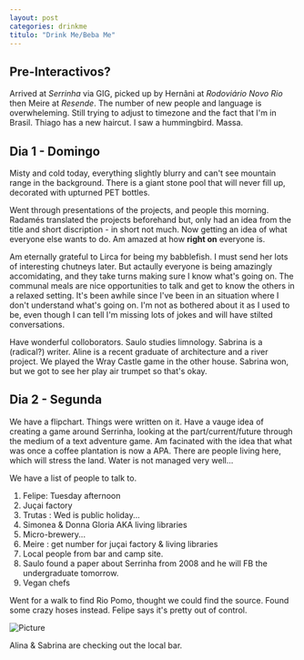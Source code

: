 ```yaml
---
layout: post
categories: drinkme
titulo: "Drink Me/Beba Me"
---
```


## Pre-Interactivos?
Arrived at <em>Serrinha</em> via GIG, picked up by Hernâni at <em>Rodoviário Novo Rio</em> then Meire at <em>Resende</em>. The number of new people and language is overwheleming. Still trying to adjust to timezone and the fact that I'm in Brasil. Thiago has a new haircut. I saw a hummingbird. Massa.


## Dia 1 - Domingo
Misty and cold today, everything slightly blurry and can't see mountain range in the background. There is a giant stone pool that will never fill up, decorated with upturned PET bottles. 

Went through presentations of the projects, and people this morning. Radamés translated the projects beforehand but, only had an idea from the title and short discription - in short not much. Now getting an idea of what everyone else wants to do. Am amazed at how **right on** everyone is. 

Am eternally grateful to Lirca for being my babblefish. I must send her lots of interesting chutneys later. But actaully everyone is being amazingly accomidating, and they take turns making sure I know what's going on. The communal meals are nice opportunities to talk and get to know the others in a relaxed setting. It's been awhile since I've been in an situation where I don't understand what's going on. I'm not as bothered about it as I used to be, even though I can tell I'm missing lots of jokes and will have stilted conversations. 

Have wonderful colloborators. Saulo studies limnology. Sabrina is a (radical?) writer. Aline is a recent graduate of architecture and a river project. We played the Wray Castle game in the other house. Sabrina won, but we got to see her play air trumpet so that's okay.

## Dia 2 - Segunda
We have a flipchart. Things were written on it. Have a vauge idea of creating a game around Serrinha, looking at the part/current/future through the medium of a text adventure game. Am facinated with the idea that what was once a coffee plantation is now a APA. There are people living here, which will stress the land. Water is not managed very well...

We have a list of people to talk to.
1. Felipe: Tuesday afternoon
2. Juçai factory
3. Trutas : Wed is public holiday...
4. Simonea & Donna Gloria AKA living libraries
5. Micro-brewery...
6. Meire : get number for juçai factory & living libraries
7. Local people from bar and camp site.
8. Saulo found a paper about Serrinha from 2008 and he will FB the undergraduate tomorrow.
9. Vegan chefs

Went for a walk to find Rio Pomo, thought we could find the source. Found some crazy hoses instead. Felipe says it's pretty out of control. 

![Picture](https://c2.staticflickr.com/6/5630/31029398745_b1be376da2_k.jpg)  

Alina & Sabrina are checking out the local bar. 
